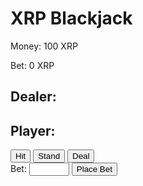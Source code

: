 <html>
<head>
  <title>XRP Blackjack</title>
  <link rel="stylesheet" href="style.css">
</head>
<body>
  <h1>XRP Blackjack</h1>
  <p id="money-display">Money: 100 XRP</p>
  <p id="bet-display">Bet: 0 XRP</p>
  <div id="dealer-section">
    <h2>Dealer:</h2>
    <div id="dealer-hand"></div>
    <p id="dealer-score"></p>
  </div>
  <div id="player-section">
    <h2>Player:</h2>
    <div id="player-hand"></div>
    <p id="player-score"></p>
    <div id="player-buttons">
      <button id="hit-button">Hit</button>
      <button id="stand-button">Stand</button>
      <button id="deal-button">Deal</button>
    </div>
    <form id="bet-form">
      <label for="bet-input">Bet:</label>
      <input type="number" id="bet-input" name="bet" min="10" max="100" step="10">
      <button type="submit" id="bet-button">Place Bet</button>
    </form>
  </div>
</body>
</html>
